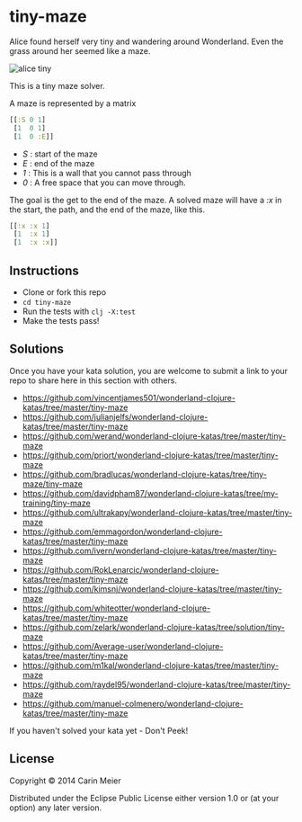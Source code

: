 # tiny-maze

Alice found herself very tiny and wandering around Wonderland.  Even
the grass around her seemed like a maze.

![alice tiny](/images/alicetiny.gif)

This is a tiny maze solver.

A maze is represented by a matrix

```clojure
[[:S 0 1]
 [1  0 1]
 [1  0 :E]]
```

- _S_ : start of the maze
- _E_ : end of the maze
- _1_ : This is a wall that you cannot pass through
- _0_ : A free space that you can move through.

The goal is the get to the end of the maze.  A solved maze will have a
_:x_ in the start, the path, and the end of the maze, like this.

```clojure
[[:x :x 1]
 [1  :x 1]
 [1  :x :x]]
```


## Instructions

- Clone or fork this repo
- `cd tiny-maze`
- Run the tests with `clj -X:test`
- Make the tests pass!

## Solutions

Once you have your kata solution, you are welcome to submit a link to your repo to share here in this section with others.

* https://github.com/vincentjames501/wonderland-clojure-katas/tree/master/tiny-maze
* https://github.com/julianjelfs/wonderland-clojure-katas/tree/master/tiny-maze
* https://github.com/werand/wonderland-clojure-katas/tree/master/tiny-maze
* https://github.com/priort/wonderland-clojure-katas/tree/master/tiny-maze
* https://github.com/bradlucas/wonderland-clojure-katas/tree/tiny-maze/tiny-maze
* https://github.com/davidpham87/wonderland-clojure-katas/tree/my-training/tiny-maze
* https://github.com/ultrakapy/wonderland-clojure-katas/tree/master/tiny-maze
* https://github.com/emmagordon/wonderland-clojure-katas/tree/master/tiny-maze
* https://github.com/ivern/wonderland-clojure-katas/tree/master/tiny-maze
* https://github.com/RokLenarcic/wonderland-clojure-katas/tree/master/tiny-maze
* https://github.com/kimsnj/wonderland-clojure-katas/tree/master/tiny-maze
* https://github.com/whiteotter/wonderland-clojure-katas/tree/master/tiny-maze
* https://github.com/zelark/wonderland-clojure-katas/tree/solution/tiny-maze
* https://github.com/Average-user/wonderland-clojure-katas/tree/master/tiny-maze
* https://github.com/m1kal/wonderland-clojure-katas/tree/master/tiny-maze
* https://github.com/raydel95/wonderland-clojure-katas/tree/master/tiny-maze
* https://github.com/manuel-colmenero/wonderland-clojure-katas/tree/master/tiny-maze
 
If you haven't solved your kata yet - Don't Peek!

## License

Copyright © 2014 Carin Meier

Distributed under the Eclipse Public License either version 1.0 or (at
your option) any later version.
